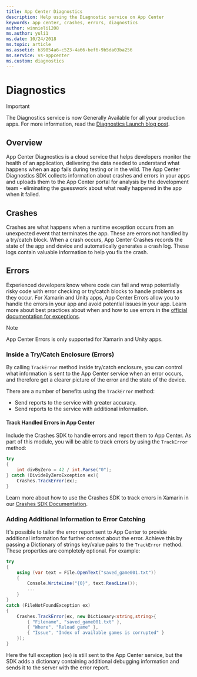 ```yaml
---
title: App Center Diagnostics
description: Help using the Diagnostic service on App Center
keywords: app center, crashes, errors, diagnostics
author: winnieli1208
ms.author: yuli1
ms.date: 10/24/2018
ms.topic: article
ms.assetid: b39854a6-c523-4a66-bef6-9b5da03ba256
ms.service: vs-appcenter
ms.custom: diagnostics
---
```


# Diagnostics

> [!IMPORTANT]
> The Diagnostics service is now Generally Available for all your production apps. For more information, read the [Diagnostics Launch blog post](http://aka.ms/Diagnostics-to-GA).

## Overview

App Center Diagnostics is a cloud service that helps developers monitor the health of an application, delivering the data needed to understand what happens when an app fails during testing or in the wild. The App Center Diagnostics SDK collects information about crashes and errors in your apps and uploads them to the App Center portal for analysis by the development team - eliminating the guesswork about what really happened in the app when it failed.

## Crashes

Crashes are what happens when a runtime exception occurs from an unexpected event that terminates the app. These are errors not handled by a try/catch block.  When a crash occurs, App Center Crashes records the state of the app and device and automatically generates a crash log. These logs contain valuable information to help you fix the crash.

## Errors

Experienced developers know where code can fail and wrap potentially risky code with error checking or try/catch blocks to handle problems as they occur. For Xamarin and Unity apps, App Center Errors allow you to handle the errors in your app and avoid potential issues in your app. Learn more about best practices about when and how to use errors in the [official documentation for exceptions](https://docs.microsoft.com/en-us/dotnet/csharp/programming-guide/exceptions/using-exceptions).

> [!NOTE]
> App Center Errors is only supported for Xamarin and Unity apps.


### Inside a Try/Catch Enclosure (Errors)

By calling `TrackError` method inside try/catch enclosure, you can control what information is sent to the App Center service when an error occurs, and therefore get a clearer picture of the error and the state of the device.

There are a number of benefits using the `TrackError` method:

- Send reports to the service with greater accuracy.
- Send reports to the service with additional information.

#### Track Handled Errors in App Center

Include the Crashes SDK to handle errors and report them to App Center. As part of this module, you will be able to track errors by using the `TrackError` method:

```csharp
try
{
    int divByZero = 42 / int.Parse("0");
} catch (DivideByZeroException ex){
    Crashes.TrackError(ex);
}
```

Learn more about how to use the Crashes SDK to track errors in Xamarin in our [Crashes SDK Documentation](~/sdk/crashes/xamarin.md).

### Adding Additional Information to Error Catching

It's possible to tailor the error report sent to App Center to provide additional information for further context about the error. Achieve this by passing a Dictionary of strings key/value pairs to the `TrackError` method. These properties are completely optional. For example:

```csharp
try
{
    using (var text = File.OpenText("saved_game001.txt"))
    {
        Console.WriteLine("{0}", text.ReadLine());
        ...
    }
}
catch (FileNotFoundException ex)
{
    Crashes.TrackError(ex, new Dictionary<string,string>{
        { "Filename", "saved_game001.txt" },
        { "Where", "Reload game" },
        { "Issue", "Index of available games is corrupted" }
    });
}
```

Here the full exception (ex) is still sent to the App Center service, but the SDK adds a dictionary containing additional debugging information and sends it to the server with the error report.
